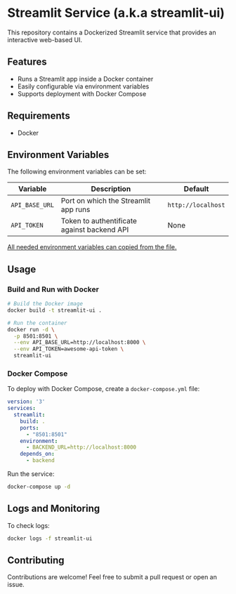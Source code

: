 # Streamlit Service (a.k.a streamlit-ui)

This repository contains a Dockerized Streamlit service that provides an interactive web-based UI.

## Features
- Runs a Streamlit app inside a Docker container
- Easily configurable via environment variables
- Supports deployment with Docker Compose

## Requirements
- Docker

## Environment Variables
The following environment variables can be set:

| Variable       | Description                                  | Default            |
|----------------|----------------------------------------------|--------------------|
| `API_BASE_URL` | Port on which the Streamlit app runs         | `http://localhost` |
| `API_TOKEN`    | Token to authentificate against backend API  | None               |

[All needed environment variables can copied from the file.](.env.example)
## Usage

### Build and Run with Docker
```sh
# Build the Docker image
docker build -t streamlit-ui .

# Run the container
docker run -d \
  -p 8501:8501 \
  --env API_BASE_URL=http://localhost:8000 \
  --env API_TOKEN=awesome-api-token \
  streamlit-ui
```

### Docker Compose
To deploy with Docker Compose, create a `docker-compose.yml` file:

```yaml
version: '3'
services:
  streamlit:
    build: .
    ports:
      - "8501:8501"
    environment:
      - BACKEND_URL=http://localhost:8000
    depends_on:
      - backend
```

Run the service:
```sh
docker-compose up -d
```

## Logs and Monitoring
To check logs:
```sh
docker logs -f streamlit-ui
```

## Contributing
Contributions are welcome! Feel free to submit a pull request or open an issue.
